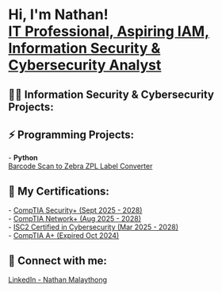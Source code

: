 <h1>Hi, I'm Nathan! <br/> <a href="https://www.linkedin.com/in/nathanmalaythong99/">IT Professional, Aspiring IAM, Information Security & Cybersecurity Analyst</a>

<h2>👨‍💻 Information Security & Cybersecurity Projects:</h2>

<h2>⚡ Programming Projects:</h2>
- <b>Python </b> <br>
<a href="https://github.com/ZN6Nate/Barcode2ZPLConverter">Barcode Scan to Zebra ZPL Label Converter</a>

<h2> 📄 My Certifications:</h2>
- <a href="https://www.credly.com/badges/bef9bab5-8dd1-47c6-9f22-a95bdd1e5afa/public_url">CompTIA Security+ (Sept 2025 - 2028) </a> <br>
- <a href="https://www.credly.com/badges/93b0ada9-a584-4b57-8639-26843ed9f8b4/public_url">CompTIA Network+ (Aug 2025 - 2028) </a> <br>
- <a href="https://www.credly.com/badges/90e6656e-95ea-424f-a40e-9b1280e8baa4/public_url">ISC2 Certified in Cybersecurity (Mar 2025 - 2028) </a> <br>
- <a href="https://www.credly.com/badges/6166b6b1-4616-4e64-a641-53b2c23cc452/public_url">CompTIA A+ (Expired Oct 2024) </a>


<h2> 🤳 Connect with me:</h2>
<a href="https://www.linkedin.com/in/nathanmalaythong99/">LinkedIn - Nathan Malaythong </a>
